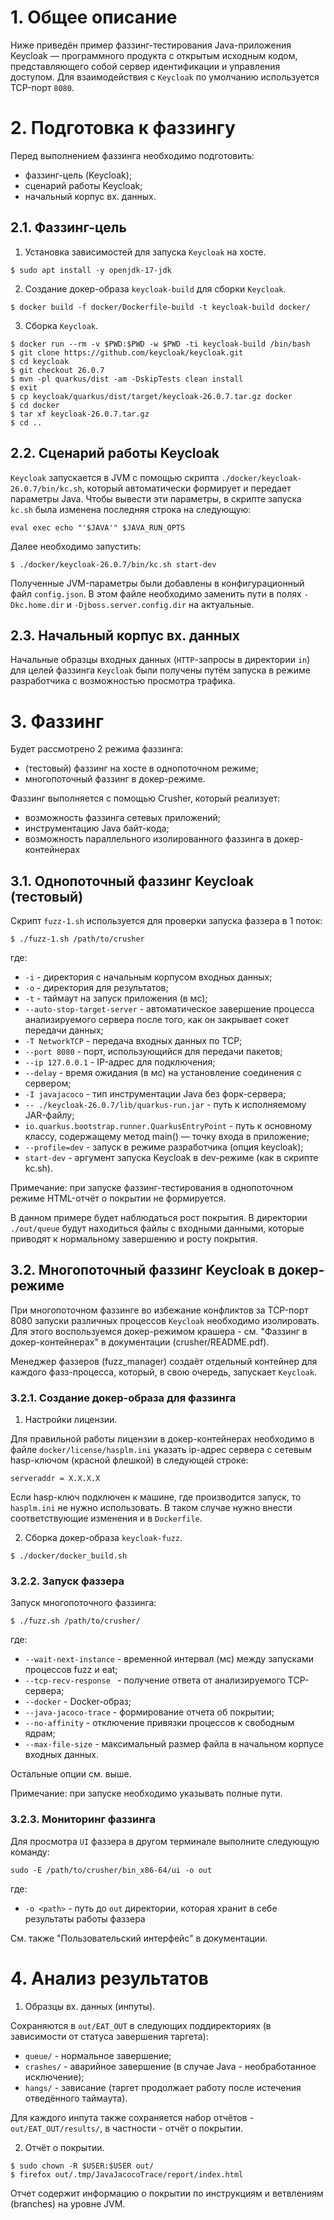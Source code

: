 # 1. Общее описание

Ниже приведён пример фаззинг-тестирования Java-приложения Keycloak — программного продукта с открытым исходным кодом, представляющего собой сервер идентификации и
управления доступом.
Для взаимодействия с `Keycloak` по умолчанию используется TCP-порт `8080`.

# 2. Подготовка к фаззингу

Перед выполнением фаззинга необходимо подготовить:

- фаззинг-цель (Keycloak);
- сценарий работы Keycloak;
- начальный корпус вх. данных.

## 2.1. Фаззинг-цель

1. Установка зависимостей для запуска `Keycloak` на хосте.
```shell
$ sudo apt install -y openjdk-17-jdk
```

2. Создание докер-образа `keycloak-build` для сборки `Keycloak`.
```shell
$ docker build -f docker/Dockerfile-build -t keycloak-build docker/
```

3. Сборка `Keycloak`.
```shell
$ docker run --rm -v $PWD:$PWD -w $PWD -ti keycloak-build /bin/bash
$ git clone https://github.com/keycloak/keycloak.git
$ cd keycloak
$ git checkout 26.0.7
$ mvn -pl quarkus/dist -am -DskipTests clean install
$ exit
$ cp keycloak/quarkus/dist/target/keycloak-26.0.7.tar.gz docker
$ cd docker
$ tar xf keycloak-26.0.7.tar.gz
$ cd ..
```

## 2.2. Сценарий работы Keycloak

`Keycloak` запускается в JVM с помощью скрипта `./docker/keycloak-26.0.7/bin/kc.sh`, который автоматически формирует и передает параметры Java.
Чтобы вывести эти параметры, в скрипте запуска `kc.sh` была изменена последняя строка на следующую:
```
eval exec echo "'$JAVA'" $JAVA_RUN_OPTS
```

Далее необходимо запустить:
```shell
$ ./docker/keycloak-26.0.7/bin/kc.sh start-dev
```

Полученные JVM-параметры были добавлены в конфигурационный файл `config.json`.
В этом файле необходимо заменить пути в полях `-Dkc.home.dir` и `-Djboss.server.config.dir` на актуальные.

## 2.3. Начальный корпус вх. данных

Начальные образцы входных данных (`HTTP`-запросы в директории `in`) для целей фаззинга `Keycloak` были получены путём запуска в режиме разработчика с возможностью просмотра трафика.

# 3. Фаззинг

Будет рассмотрено 2 режима фаззинга:

- (тестовый) фаззинг на хосте в однопоточном режиме;
- многопоточный фаззинг в докер-режиме.

Фаззинг выполняется с помощью Crusher, который реализует:

- возможность фаззинга сетевых приложений;
- инструментацию Java байт-кода;
- возможность параллельного изолированного фаззинга в докер-контейнерах

## 3.1. Однопоточный фаззинг Keycloak (тестовый)

Скрипт `fuzz-1.sh` используется для проверки запуска фаззера в 1 поток:
```shell
$ ./fuzz-1.sh /path/to/crusher
```
где:

* `-i` - директория с начальным корпусом входных данных;
* `-o` - директория для результатов;
* `-t`  - таймаут на запуск приложения (в мс);
* `--auto-stop-target-server` - автоматическое завершение процесса анализируемого сервера после того, как он закрывает сокет передачи данных;
* `-T NetworkTCP` -  передача входных данных по TCP;
* `--port 8080` - порт, использующийся для передачи пакетов;
* `--ip 127.0.0.1` - IP-адрес для подключения;
* `--delay` - время ожидания (в мс) на установление соединения с сервером;
* `-I javajacoco` - тип инструментации Java без форк-сервера;
* `-- ./keycloak-26.0.7/lib/quarkus-run.jar` - путь к исполняемому JAR-файлу;
* `io.quarkus.bootstrap.runner.QuarkusEntryPoint` - путь к основному классу, содержащему метод main() — точку входа в приложение;
* `--profile=dev` - запуск в режиме разработчика (опция keycloak);
* `start-dev` - аргумент запуска Keycloak в dev-режиме (как в скрипте kc.sh).

Примечание: при запуске фаззинг-тестирования в однопоточном режиме HTML-отчёт о покрытии
не формируется.

В данном примере будет наблюдаться рост покрытия. В директории `./out/queue` будут находиться файлы с входными данными, которые приводят к нормальному завершению и росту покрытия.

## 3.2. Многопоточный фаззинг Keycloak в докер-режиме

При многопоточном фаззинге во избежание конфликтов за TCP-порт 8080 запуски различных процессов `Keycloak` необходимо изолировать.
Для этого воспользуемся докер-режимом крашера - см. "Фаззинг в докер-контейнерах" в документации (crusher/README.pdf).

Менеджер фаззеров (fuzz_manager) создаёт отдельный контейнер для каждого фазз-процесса, который, в свою очередь, запускает `Keycloak`.

### 3.2.1. Создание докер-образа для фаззинга

1. Настройки лицензии.

Для правильной работы лицензии в докер-контейнерах необходимо в файле `docker/license/hasplm.ini` указать ip-адрес сервера с сетевым hasp-ключом (красной флешкой) в следующей строке:
```text
serveraddr = X.X.X.X
```
Если hasp-ключ подключен к машине, где производится запуск, то `hasplm.ini` не нужно использовать. В таком случае нужно внести соответствующие изменения и в `Dockerfile`.

2. Сборка докер-образа `keycloak-fuzz`.
```shell
$ ./docker/docker_build.sh
```

### 3.2.2. Запуск фаззера

Запуск многопоточного фаззинга:
```shell
$ ./fuzz.sh /path/to/crusher/
```
где:

* `--wait-next-instance` - временной интервал (мс) между запусками процессов fuzz и eat;
* `--tcp-recv-response ` - получение ответа от анализируемого TCP-сервера;
* `--docker` - Docker-образ;
* `--java-jacoco-trace` - формирование отчета об покрытии;
* `--no-affinity` - отключение привязки процессов к свободным ядрам;
* `--max-file-size` - максимальный размер файла в начальном корпусе входных данных.

Остальные опции см. выше.

Примечание: при запуске необходимо указывать полные пути.

### 3.2.3. Мониторинг фаззинга

Для просмотра `UI` фаззера в другом терминале выполните следующую команду:

```shell
sudo -E /path/to/crusher/bin_x86-64/ui -o out
```

где:
* `-o <path>` - путь до `out` директории, которая хранит в себе результаты работы фаззера

См. также "Пользовательский интерфейс" в документации.

# 4. Анализ результатов

1. Образцы вх. данных (инпуты).

Сохраняются в `out/EAT_OUT` в следующих поддиректориях (в зависимости от статуса завершения таргета):

- `queue/` - нормальное завершение;
- `crashes/` - аварийное завершение (в случае Java - необработанное исключение);
- `hangs/` - зависание (таргет продолжает работу после истечения отведённого таймаута).

Для каждого инпута также сохраняется набор отчётов - `out/EAT_OUT/results/`, в частности - отчёт о покрытии.

2. Отчёт о покрытии.

```shell
$ sudo chown -R $USER:$USER out/
$ firefox out/.tmp/JavaJacocoTrace/report/index.html
```
Отчет содержит информацию о покрытии по инструкциям и ветвлениям (branches) на уровне JVM.
